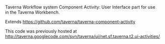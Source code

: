 Taverna Workflow system Component Activity: User Interface part for use in the Taverna Workbench.

Extends https://github.com/taverna/taverna-component-activity

This code was previously hosted at http://taverna.googlecode.com/svn/taverna/ui/net.sf.taverna.t2.ui-activities/